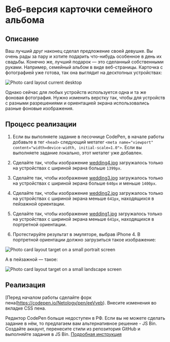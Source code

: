 # Веб-версия карточки семейного альбома

## Описание

Ваш лучший друг наконец сделал предложение своей девушке. Вы очень рады за пару и хотите подарить что-нибудь особенное в день их свадьбы. Конечно же, лучший подарок — это сделанный собственными руками. Например, семейный альбом в виде веб-страницы. Карточка с фотографией уже готова, так она выглядит на десктопных устройствах:

![Photo card layout current desktop](../../sources/adaptive-typography-album-current.jpg)

Однако сейчас для любых устройств используется одна и та же фоновая фотография. Нужно изменить верстку так, чтобы для устройств с разными разрешениями и ориентацией экрана использовались разные фоновые изображения.

## Процесс реализации

1. Если вы выполняете задание в песочнице CodePen, в начале работы добавьте в тег `<head>` следующий метатег `<meta name="viewport" content="width=device-width, initial-scale=1.0">`. Если вы выполняете задание локально, этот метатег уже добавлен.

2. Сделайте так, чтобы изображение [wedding4.jpg](https://netology-code.github.io/mq-homeworks/adaptive-typography/family-album/img/wedding4.jpg) загружалось только на устройствах с шириной экрана больше `1399px`.

3. Сделайте так, чтобы изображение [wedding3.jpg](https://netology-code.github.io/mq-homeworks/adaptive-typography/family-album/img/wedding3.jpg) загружалось только на устройствах с шириной экрана больше `640px` и меньше `1400px`.

4. Сделайте так, чтобы изображение [wedding2.jpg](https://netology-code.github.io/mq-homeworks/adaptive-typography/family-album/img/wedding2.jpg) загружалось только на устройствах с шириной экрана меньше `641px`, находящихся в пейзажной ориентации.

5. Сделайте так, чтобы изображение [wedding1.jpg](https://netology-code.github.io/mq-homeworks/adaptive-typography/family-album/img/wedding1.jpg) загружалось только на устройствах с шириной экрана меньше `641px`, находящихся в портретной ориентации.

6. Протестируйте результат в эмуляторе, выбрав iPhone 4. В портретной ориентации должно загрузиться такое изображение: 

![Photo card layout target on a small portrait screen](../../sources/adaptive-typography-album-step0.jpg)

А в пейзажной — такое:

![Photo card layout target on a small landscape screen](../../sources/adaptive-typography-album-step1.jpg)

## Реализация

[Перед началом работы сделайте форк пена(https://codepen.io/Netology/pen/eeVveb). Внесите изменения во вкладке CSS пена.

Редактор CodePen больше недоступен в РФ. Если вы не можете сделать задание в нём, то предлагаем вам альтернативное решение - JS Bin. Создайте аккаунт, перенесите стили из репозитория GitHub и выполняйте задания в JS Bin. [Подробная инструкция](https://github.com/netology-code/guides/tree/master/jsbin)
